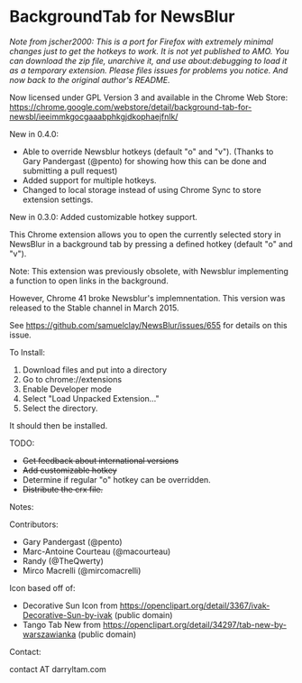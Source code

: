BackgroundTab for NewsBlur
==========================

_Note from jscher2000: This is a port for Firefox with extremely minimal changes just to get the hotkeys to work. It is not yet published to AMO. You can download the zip file, unarchive it, and use about:debugging to load it as a temporary extension. Please files issues for problems you notice. And now back to the original author's README._

Now licensed under GPL Version 3 and available in the Chrome Web Store:
https://chrome.google.com/webstore/detail/background-tab-for-newsbl/ieeimmkgocgaaabphkgjdkophaejfnlk/


New in 0.4.0: 

* Able to override Newsblur hotkeys (default "o" and "v"). (Thanks to Gary Pandergast (@pento) for showing how this can be done and submitting a pull request)
* Added support for multiple hotkeys.
* Changed to local storage instead of using Chrome Sync to store extension settings.


New in 0.3.0: Added customizable hotkey support.



This Chrome extension allows you to open the currently selected story in NewsBlur in a background tab by pressing a defined hotkey (default "o" and "v").

Note: This extension was previously obsolete, with Newsblur implementing a function to open links in the background.

However, Chrome 41 broke Newsblur's implemnentation.  This version was released to the Stable channel in March 2015.

See https://github.com/samuelclay/NewsBlur/issues/655 for details on this issue.


To Install:
1) Download files and put into a directory
2) Go to chrome://extensions
3) Enable Developer mode
4) Select "Load Unpacked Extension..."
5) Select the directory.

It should then be installed.

TODO:
- ~~Get feedback about international versions~~
- ~~Add customizable hotkey~~
- Determine if regular "o" hotkey can be overridden.
- ~~Distribute the crx file.~~

Notes:

Contributors:

* Gary Pandergast (@pento)
* Marc-Antoine Courteau (@macourteau)
* Randy (@TheQwerty)
* Mirco Macrelli (@mircomacrelli)


Icon based off of:

 * Decorative Sun Icon from https://openclipart.org/detail/3367/ivak-Decorative-Sun-by-ivak (public domain)
 * Tango Tab New from https://openclipart.org/detail/34297/tab-new-by-warszawianka (public domain)

Contact:

contact AT darryltam.com
